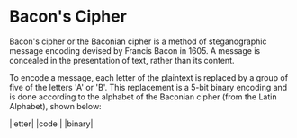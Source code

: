 # Bacon's Cipher
Bacon's cipher or the Baconian cipher is a method of steganographic message encoding devised by Francis Bacon in 1605. A message is concealed in the presentation of text, rather than its content.

To encode a message, each letter of the plaintext is replaced by a group of five of the letters 'A' or 'B'. This replacement is a 5-bit binary encoding and is done according to the alphabet of the Baconian cipher (from the Latin Alphabet), shown below:

|letter|
|code  |
|binary|
